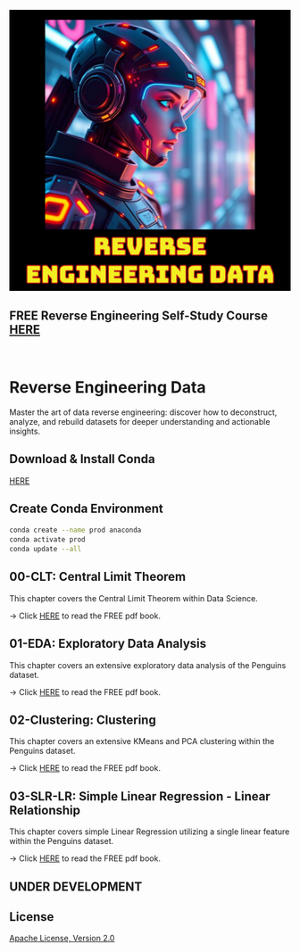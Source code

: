 ![image](https://github.com/mytechnotalent/Reverse-Engineering-Data/blob/main/Reverse-Engineering-Data.png?raw=true)

## FREE Reverse Engineering Self-Study Course [HERE](https://github.com/mytechnotalent/Reverse-Engineering-Tutorial)

<br>

# Reverse Engineering Data
Master the art of data reverse engineering: discover how to deconstruct, analyze, and rebuild datasets for deeper understanding and actionable insights.

## Download & Install Conda
[HERE](https://www.anaconda.com/download/success)

## Create Conda Environment
```bash
conda create --name prod anaconda
conda activate prod
conda update --all
```

## 00-CLT: Central Limit Theorem
This chapter covers the Central Limit Theorem within Data Science.

-> Click [HERE](https://github.com/mytechnotalent/Reverse-Engineering-Data/blob/main/00-CLT.ipynb) to read the FREE pdf book.

## 01-EDA: Exploratory Data Analysis
This chapter covers an extensive exploratory data analysis of the Penguins dataset.

-> Click [HERE](https://github.com/mytechnotalent/Reverse-Engineering-Data/blob/main/01-EDA.ipynb) to read the FREE pdf book.

## 02-Clustering: Clustering
This chapter covers an extensive KMeans and PCA clustering within the Penguins dataset.

-> Click [HERE](https://github.com/mytechnotalent/Reverse-Engineering-Data/blob/main/02-Clustering.ipynb) to read the FREE pdf book.

## 03-SLR-LR: Simple Linear Regression - Linear Relationship
This chapter covers simple Linear Regression utilizing a single linear feature within the Penguins dataset.

-> Click [HERE](https://github.com/mytechnotalent/Reverse-Engineering-Data/blob/main/03-SLR-LR.ipynb) to read the FREE pdf book.

## UNDER DEVELOPMENT

## License
[Apache License, Version 2.0](https://www.apache.org/licenses/LICENSE-2.0)
